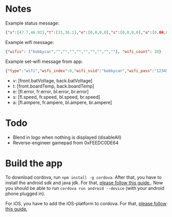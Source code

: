# Notes

Example status message: 
```json
{"v":[47.7,46.91],"t":[31,36.1],"e":[0,0,0,0],"s":[0,0,0,0],"a":[0.04,0.04,0,0.12]}
```

Example wifi message: 
```json
{"wifis": ["bobbycar","","","","","","","","",""], "wifi_count": 10}
```

Example set-wifi message from app:
```json
{"type":"wifi","wifi_index":0,"wifi_ssid":"bobbycar","wifi_pass":"12345678"}
```

- v: [front.batVoltage, back.batVoltage]
- t: [front.boardTemp, back.boardTemp]
- e: [fl.error, fr.error, bl.error, br.error]
- s: [fl.speed, fr.speed, bl.speed, br.speed]
- a: [fl.ampere, fr.ampere, bl.ampere, br.ampere]

# Todo

- Blend in logo when nothing is displayed (disableAll)
- Reverse-engineer gamepad from 0xFEEDC0DE64

# Build the app

To download cordova, run `npm install -g cordova`. After that, you have to install the android sdk and java jdk. For that, [please follow this guide.](https://cordova.apache.org/docs/en/latest/guide/platforms/android/index.html). Now you should be able to run `cordova run android --device` (with your android phone plugged in).

For iOS, you have to add the iOS-platform to cordova. For that, [please follow this guide.](https://cordova.apache.org/docs/en/latest/guide/platforms/ios/index.html)